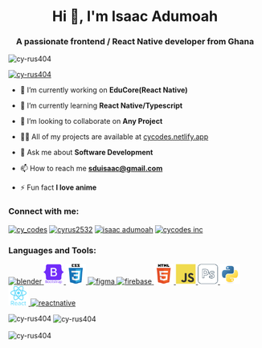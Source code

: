 <h1 align="center">Hi 👋, I'm Isaac Adumoah</h1>
<h3 align="center">A passionate frontend / React Native developer from Ghana</h3>

<p align="left"> <img src="https://komarev.com/ghpvc/?username=cy-rus404&label=Profile%20views&color=0e75b6&style=flat" alt="cy-rus404" /> </p>

<p align="left"> <a href="https://github.com/ryo-ma/github-profile-trophy"><img src="https://github-profile-trophy.vercel.app/?username=cy-rus404" alt="cy-rus404" /></a> </p>

- 🔭 I’m currently working on **EduCore(React Native)**

- 🌱 I’m currently learning **React Native/Typescript**

- 👯 I’m looking to collaborate on **Any Project**

- 👨‍💻 All of my projects are available at [cycodes.netlify.app](cycodes.netlify.app)

- 💬 Ask me about **Software Development**

- 📫 How to reach me **sduisaac@gmail.com**

- ⚡ Fun fact **I love anime**

<h3 align="left">Connect with me:</h3>
<p align="left">
<a href="https://twitter.com/cy_codes" target="blank"><img align="center" src="https://raw.githubusercontent.com/rahuldkjain/github-profile-readme-generator/master/src/images/icons/Social/twitter.svg" alt="cy_codes" height="30" width="40" /></a>
<a href="https://instagram.com/cyrus2532" target="blank"><img align="center" src="https://raw.githubusercontent.com/rahuldkjain/github-profile-readme-generator/master/src/images/icons/Social/instagram.svg" alt="cyrus2532" height="30" width="40" /></a>
<a href="https://www.behance.net/isaac adumoah" target="blank"><img align="center" src="https://raw.githubusercontent.com/rahuldkjain/github-profile-readme-generator/master/src/images/icons/Social/behance.svg" alt="isaac adumoah" height="30" width="40" /></a>
<a href="https://www.youtube.com/c/cycodes inc" target="blank"><img align="center" src="https://raw.githubusercontent.com/rahuldkjain/github-profile-readme-generator/master/src/images/icons/Social/youtube.svg" alt="cycodes inc" height="30" width="40" /></a>
</p>

<h3 align="left">Languages and Tools:</h3>
<p align="left"> <a href="https://www.blender.org/" target="_blank" rel="noreferrer"> <img src="https://download.blender.org/branding/community/blender_community_badge_white.svg" alt="blender" width="40" height="40"/> </a> <a href="https://getbootstrap.com" target="_blank" rel="noreferrer"> <img src="https://raw.githubusercontent.com/devicons/devicon/master/icons/bootstrap/bootstrap-plain-wordmark.svg" alt="bootstrap" width="40" height="40"/> </a> <a href="https://www.w3schools.com/css/" target="_blank" rel="noreferrer"> <img src="https://raw.githubusercontent.com/devicons/devicon/master/icons/css3/css3-original-wordmark.svg" alt="css3" width="40" height="40"/> </a> <a href="https://www.figma.com/" target="_blank" rel="noreferrer"> <img src="https://www.vectorlogo.zone/logos/figma/figma-icon.svg" alt="figma" width="40" height="40"/> </a> <a href="https://firebase.google.com/" target="_blank" rel="noreferrer"> <img src="https://www.vectorlogo.zone/logos/firebase/firebase-icon.svg" alt="firebase" width="40" height="40"/> </a> <a href="https://www.w3.org/html/" target="_blank" rel="noreferrer"> <img src="https://raw.githubusercontent.com/devicons/devicon/master/icons/html5/html5-original-wordmark.svg" alt="html5" width="40" height="40"/> </a> <a href="https://developer.mozilla.org/en-US/docs/Web/JavaScript" target="_blank" rel="noreferrer"> <img src="https://raw.githubusercontent.com/devicons/devicon/master/icons/javascript/javascript-original.svg" alt="javascript" width="40" height="40"/> </a> <a href="https://www.photoshop.com/en" target="_blank" rel="noreferrer"> <img src="https://raw.githubusercontent.com/devicons/devicon/master/icons/photoshop/photoshop-line.svg" alt="photoshop" width="40" height="40"/> </a> <a href="https://www.python.org" target="_blank" rel="noreferrer"> <img src="https://raw.githubusercontent.com/devicons/devicon/master/icons/python/python-original.svg" alt="python" width="40" height="40"/> </a> <a href="https://reactjs.org/" target="_blank" rel="noreferrer"> <img src="https://raw.githubusercontent.com/devicons/devicon/master/icons/react/react-original-wordmark.svg" alt="react" width="40" height="40"/> </a> <a href="https://reactnative.dev/" target="_blank" rel="noreferrer"> <img src="https://reactnative.dev/img/header_logo.svg" alt="reactnative" width="40" height="40"/> </a> </p>

<p><img align="left" src="https://github-readme-stats.vercel.app/api/top-langs?username=cy-rus404&show_icons=true&locale=en&layout=compact" alt="cy-rus404" /></p>

<p>&nbsp;<img align="center" src="https://github-readme-stats.vercel.app/api?username=cy-rus404&show_icons=true&locale=en" alt="cy-rus404" /></p>

<p><img align="center" src="https://github-readme-streak-stats.herokuapp.com/?user=cy-rus404&" alt="cy-rus404" /></p>
